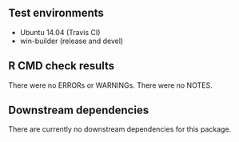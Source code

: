 ## Test environments
* Ubuntu 14.04 (Travis CI)
* win-builder (release and devel)

## R CMD check results

There were no ERRORs or WARNINGs.
There were no NOTES.

## Downstream dependencies

There are currently no downstream dependencies for this package.
